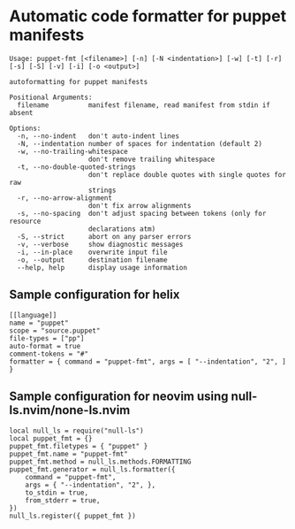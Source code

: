 # Automatic code formatter for puppet manifests

    Usage: puppet-fmt [<filename>] [-n] [-N <indentation>] [-w] [-t] [-r] [-s] [-S] [-v] [-i] [-o <output>]

    autoformatting for puppet manifests

    Positional Arguments:
      filename          manifest filename, read manifest from stdin if absent

    Options:
      -n, --no-indent   don't auto-indent lines
      -N, --indentation number of spaces for indentation (default 2)
      -w, --no-trailing-whitespace
                        don't remove trailing whitespace
      -t, --no-double-quoted-strings
                        don't replace double quotes with single quotes for raw
                        strings
      -r, --no-arrow-alignment
                        don't fix arrow alignments
      -s, --no-spacing  don't adjust spacing between tokens (only for resource
                        declarations atm)
      -S, --strict      abort on any parser errors
      -v, --verbose     show diagnostic messages
      -i, --in-place    overwrite input file
      -o, --output      destination filename
      --help, help      display usage information

## Sample configuration for helix

    [[language]]
    name = "puppet"
    scope = "source.puppet"
    file-types = ["pp"]
    auto-format = true
    comment-tokens = "#"
    formatter = { command = "puppet-fmt", args = [ "--indentation", "2", ] }

## Sample configuration for neovim using null-ls.nvim/none-ls.nvim

    local null_ls = require("null-ls")
    local puppet_fmt = {}
    puppet_fmt.filetypes = { "puppet" }
    puppet_fmt.name = "puppet-fmt"
    puppet_fmt.method = null_ls.methods.FORMATTING
    puppet_fmt.generator = null_ls.formatter({
        command = "puppet-fmt",
        args = { "--indentation", "2", },
        to_stdin = true,
        from_stderr = true,
    })
    null_ls.register({ puppet_fmt })

